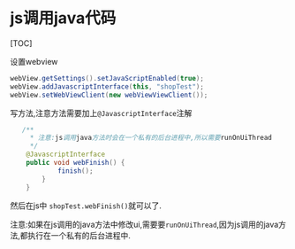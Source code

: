 # js调用java代码

[TOC]

设置webview

~~~~java
webView.getSettings().setJavaScriptEnabled(true);
webView.addJavascriptInterface(this, "shopTest");
webView.setWebViewClient(new webViewViewClient());
~~~~

写方法,注意方法需要加上`@JavascriptInterface`注解

~~~~java
   /**
     * 注意:js调用java方法时会在一个私有的后台进程中,所以需要runOnUiThread
     */
    @JavascriptInterface
    public void webFinish() {
        	finish();
        }
    }
~~~~

然后在js中 `shopTest.webFinish()`就可以了.



注意:如果在js调用的java方法中修改ui,需要要`runOnUiThread`,因为js调用的java方法,都执行在一个私有的后台进程中.